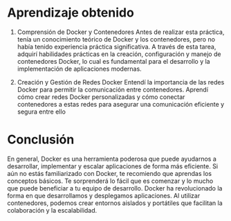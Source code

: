 # Aprendizaje obtenido
1. Comprensión de Docker y Contenedores
Antes de realizar esta práctica, tenía un conocimiento teórico de Docker y los contenedores, pero no había tenido experiencia práctica significativa. A través de esta tarea, adquirí habilidades prácticas en la creación, configuración y manejo de contenedores Docker, lo cual es fundamental para el desarrollo y la implementación de aplicaciones modernas.

2. Creación y Gestión de Redes Docker
Entendí la importancia de las redes Docker para permitir la comunicación entre contenedores. Aprendí cómo crear redes Docker personalizadas y cómo conectar contenedores a estas redes para asegurar una comunicación eficiente y segura entre ello

# Conclusión

En general, Docker es una herramienta poderosa que puede ayudarnos a desarrollar, implementar y escalar aplicaciones de forma más eficiente. Si aún no estás familiarizado con Docker, te recomiendo que aprendas los conceptos básicos. Te sorprenderá lo fácil que es comenzar y lo mucho que puede beneficiar a tu equipo de desarrollo.
Docker ha revolucionado la forma en que desarrollamos y desplegamos aplicaciones. Al utilizar contenedores, podemos crear entornos aislados y portátiles que facilitan la colaboración y la escalabilidad.
